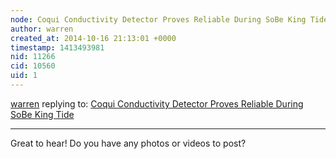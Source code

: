 ```yaml
---
node: Coqui Conductivity Detector Proves Reliable During SoBe King Tide
author: warren
created_at: 2014-10-16 21:13:01 +0000
timestamp: 1413493981
nid: 11266
cid: 10560
uid: 1
---
```




[warren](../profile/warren) replying to: [Coqui Conductivity Detector Proves Reliable During SoBe King Tide](../notes/mastfiubbc/10-16-2014/coqui-conductivity-detector-proves-reliable-during-sobe-king-tide)

----
Great to hear! Do you have any photos or videos to post?